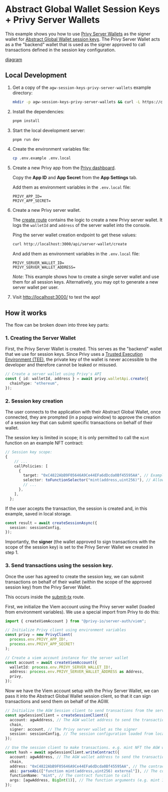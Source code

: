 # Abstract Global Wallet Session Keys + Privy Server Wallets

This example shows you how to use [Privy Server Wallets](https://docs.privy.io/guide/server-wallets/)
as the signer wallet for [Abstract Global Wallet session keys](https://docs.abs.xyz/abstract-global-wallet/agw-client/session-keys/overview).
The Privy Server Wallet acts as a the "backend" wallet that is used as the signer approved to call transactions defined in the session key configuration.

[diagram](./public/diagram.png)

## Local Development

1. Get a copy of the `agw-session-keys-privy-server-wallets` example directory:

   ```bash
   mkdir -p agw-session-keys-privy-server-wallets && curl -L https://codeload.github.com/Abstract-Foundation/examples/tar.gz/main | tar -xz --strip=2 -C agw-session-keys-privy-server-wallets examples-main/agw-session-keys-privy-server-wallets && cd agw-session-keys-privy-server-wallets
   ```

2. Install the dependencies:

   ```bash
   pnpm install
   ```

3. Start the local development server:

   ```bash
   pnpm run dev
   ```

4. Create the environment variables file:

   ```bash
   cp .env.example .env.local
   ```

5. Create a new Privy app from the [Privy dashboard](https://dashboard.privy.io/).

   Copy the **App ID** and **App Secret** from the **App Settings** tab.

   Add them as environment variables in the `.env.local` file:

   ```
   PRIVY_APP_ID=
   PRIVY_APP_SECRET=
   ```

6. Create a new Privy server wallet.

   The [create route](./src/app/api/server-wallet/create/route.ts) contains the logic to create a new Privy server wallet. It logs the `walletId` and `address` of the server wallet into the console.

   Ping the server wallet creation endpoint to get these values:

   ```bash
   curl http://localhost:3000/api/server-wallet/create
   ```

   And add them as environment variables in the `.env.local` file:

   ```
   PRIVY_SERVER_WALLET_ID=
   PRIVY_SERVER_WALLET_ADDRESS=
   ```

   _Note_: This example shows how to create a single server wallet and use them for all session keys. Alternatively, you may opt to generate a new server wallet per user.

7. Visit [http://localhost:3000/](http://localhost:3000/) to test the app!

## How it works

The flow can be broken down into three key parts:

### 1. Creating the Server Wallet

First, the Privy Server Wallet is created. This serves as the "backend" wallet that we use for session keys. Since Privy uses a [Trusted Execution Environment (TEE)](https://docs.privy.io/guide/server-wallets/architecture#secure-enclaves), the private key of the wallet is never accessible to the developer and therefore cannot be leaked or misused.

```typescript
// Create a server wallet using Privy's API
const { id: walletId, address } = await privy.walletApi.create({
  chainType: "ethereum",
});
```

### 2. Session key creation

The user connects to the application with their Abstract Global Wallet, once connected, they are prompted (in a popup window) to approve the creation of a session key that can submit specific transactions on behalf of their wallet.

The session key is limited in scope; it is only permitted to call the `mint` function on an example NFT contract:

```typescript
// Session key scope:
{
    // ...
    callPolicies: [
      {
        target: "0xC4822AbB9F05646A9Ce44EFa6dDcda0Bf45595AA", // Example NFT Contract
        selector: toFunctionSelector("mint(address,uint256)"), // Allowed function (mint)
        // ...
      },
    ],
  };
```

If the user accepts the transaction, the session is created and, in this example, saved in local storage.

```typescript
const result = await createSessionAsync({
  session: sessionConfig,
});
```

Importantly, the **signer** (the wallet approved to sign transactions with the scope of the session key) is set to the Privy Server Wallet we created in step 1.

### 3. Send transactions using the session key.

Once the user has agreed to create the session key, we can submit transactions on behalf of their wallet (within the scope of the approved session key) from the Privy Server Wallet.

This occurs inside the [submit-tx](./src/app/api/server-wallet/submit-tx/route.ts) route.

First, we initialize the Viem account using the Privy server wallet (loaded from environment variables). We use a special import from Privy to do this:

```typescript
import { createViemAccount } from "@privy-io/server-auth/viem";

// Initialize Privy client using environment variables
const privy = new PrivyClient(
  process.env.PRIVY_APP_ID!,
  process.env.PRIVY_APP_SECRET!
);

// Create a viem account instance for the server wallet
const account = await createViemAccount({
  walletId: process.env.PRIVY_SERVER_WALLET_ID!,
  address: process.env.PRIVY_SERVER_WALLET_ADDRESS as Address,
  privy,
});
```

Now we have the Viem account setup with the Privy Server Wallet, we can pass it into the Abstract Global Wallet session client, so that it can sign transactions and send them on behalf of the AGW.

```typescript
// Initialize the AGW Session client to send transactions from the server wallet using the session key
const agwSessionClient = createSessionClient({
  account: agwAddress, // The AGW wallet address to send the transaction from
  chain,
  signer: account, // The Privy server wallet as the signer
  session: sessionConfig, // The session configuration loaded from local storage
});

// Use the session client to make transactions. e.g. mint NFT the AGW wallet address
const hash = await agwSessionClient.writeContract({
  account: agwAddress, // The AGW wallet address to send the transaction from
  chain,
  address: "0xC4822AbB9F05646A9Ce44EFa6dDcda0Bf45595AA", // The contract address to send the transaction to
  abi: parseAbi(["function mint(address,uint256) external"]), // The contract ABI
  functionName: "mint", // The contract function to call
  args: [agwAddress, BigInt(1)], // The function arguments (e.g. mint 1 NFT to the AGW wallet address)
});
```
